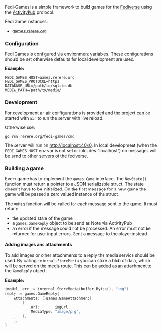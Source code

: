 Fedi-Games is a simple framework to build games for the [Fediverse](https://en.wikipedia.org/wiki/Fediverse) using the [ActivityPub](https://activitypub.rocks/) protocol.

Fedi Game instances:
- [games.rerere.org](https://games.rerere.org)


### Configuration

Fedi Games is configured via environment variables.
These configurations should be set otherwise defaults for local development are used.

**Example:**
```
FEDI_GAMES_HOST=games.rerere.org
FEDI_GAMES_PROTOCOL=https
DATABASE_URL=/path/to/sqlite.db
MEDIA_PATH=/path/to/media/
```

### Development

For development an [air](https://github.com/cosmtrek/air) configurations is provided and the project can be started with `air` to run the server with live reload.

Otherwise use:

```
go run rerere.org/fedi-games/cmd
```

The server will run on [http://localhost:4040](http://localhost:4040). 
In local development (when the `FEDI_GAMES_HOST` env var is not set or inlcudes "localhost") no messages will be send to other servers of the fediverse.

### Building a game

Every game has to implement the `games.Game` interface. 
The `NewState()` function must return a pointer to a JSON serializable struct.
The state doesn't have to be initialized.
On the first message for a new game the game will be passed a zero valued instance of the struct.

The `OnMsg` function will be called for each message sent to the game. 
It must return:
- the updated state of the game
- a `games.GameReply` object to be send as Note via ActivityPub
- an error if the message could not be processed. An error must not be returned for user input errors. Sent a message to the player instead

#### Adding images and attachments

To add images or other attachments to a reply the media service should be used.
By calling `internal.StoreMedia` you can store a blob of data, which will be served on the media route.
This can be added as an attachment to the `GameReply` object.

**Example:**
```go
imgUrl, err := internal.StoreMedia(buffer.Bytes(), "png")
reply := games.GameReply{
    Attachments: []games.GameAttachment{
        {
            Url:       imgUrl,
            MediaType: "image/png",
        },
    },
}
```

